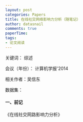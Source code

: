 ```yaml
---
layout: post
categories: Papers
title: 在线社交网络影响力分析（随笔记）
author: datasnail
comments: true
paperTime:
tags:
- 论文阅读
---
```


关键词： 综述

会议（年份）： 计算机学报'2014

相关作者：吴信东

数据集：

#### **一、前记**
《在线社交网路影响力分析》